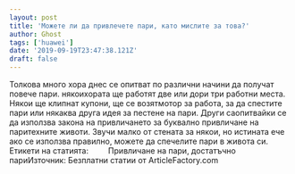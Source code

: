 ```yaml
---
layout: post
title: 'Можете ли да привлечете пари, като мислите за това?'
author: Ghost
tags: ['huawei']
date: '2019-09-19T23:47:38.121Z'
draft: false
---
```


Толкова много хора днес се опитват по различни начини да получат повече пари. някоихората ще работят две или дори три работни места. Някои ще клипнат купони, ще се возятмотор за работа, за да спестите пари или някаква друга идея за пестене на пари. Други саопитвайки се да използва закона на привличането за буквално привличане на паритехните животи. Звучи малко от стената за някои, но истината ече ако се използва правилно, можете да спечелите пари в живота си.     Етикети на статията:         Привличане на пари, достатъчно париИзточник: Безплатни статии от ArticleFactory.com
